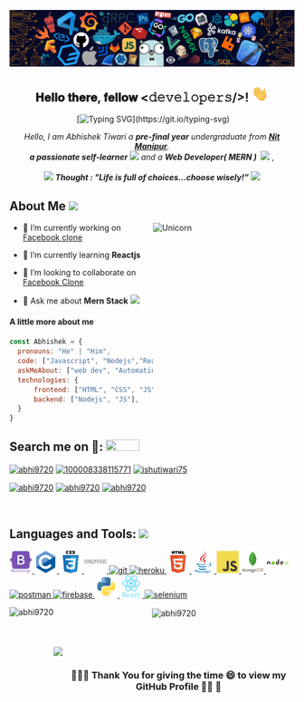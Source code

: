 




![Github Banner](https://github.com/Jaydeep-Yadav/Jaydeep-Yadav/blob/main/banner.png)

<div align="center">
<h2> 𝐇𝐞𝐥𝐥𝐨 𝐭𝐡𝐞𝐫𝐞, 𝐟𝐞𝐥𝐥𝐨𝐰 <𝚍𝚎𝚟𝚎𝚕𝚘𝚙𝚎𝚛𝚜/>! <img src="https://github.com/ABSphreak/ABSphreak/blob/master/gifs/Hi.gif" width="30"></h2>
 </div>
  
<div align="center">
  
  <span>‎‎‎‎‎‎‎‎‎‎‎‎‎‎‎‎‎‎‎‎‎</span>
[![Typing SVG](https://readme-typing-svg.herokuapp.com?font=Roboto&color=%23FF1493&size=36&center=true&vCenter=true&width=700&lines=Hey!+It's+Abhishek!;I+Am+MERN+Developer...;%E2%9D%A4+MongoDb+Nodejs+React.js...;+%E2%9D%A4+DSA...)](https://git.io/typing-svg)
</div>

<p align="center">
  
  
  <em>
    Hello, I am Abhishek Tiwari a <b>pre-final year</b> undergraduate from <a href="http://www.nitmanipur.ac.in/"> <b>Nit Manipur</b></a>. <br>
    <b>a passionate self-learner</b> <img src="https://github.com/TheDudeThatCode/TheDudeThatCode/blob/master/Assets/Developer.gif" width="30"> and a <b>Web Developer( MERN ) </b>&nbsp;<img src="https://github.com/TheDudeThatCode/TheDudeThatCode/blob/master/Assets/Designer.gif" width="36">&nbsp,<br>
  </em> 
  <br>
  <img src="https://media.giphy.com/media/gH3LO09IOiZIqePwv9/giphy.gif" width="50" /> <b><i align="center">Thought : "Life is full of choices…choose wisely!”</i></b> <img src="https://media.giphy.com/media/qjqUcgIyRjsl2/giphy.gif" width="50" />
</p>

<div>
  <h2> About Me <img src="https://img.icons8.com/color/48/000000/user-male-circle--v2.png" width = 30></h2>


 <img align="right" height=300  width=250 alt="Unicorn" src="https://media.giphy.com/media/3ohs4BSacFKI7A717y/giphy.gif" />

- 🔭 I’m currently working on [Facebook clone](https://github.com/abhi9720/facebook-clone)
  
- 🌱 I’m currently learning **Reactjs**
  
- 👯 I’m looking to collaborate on [Facebook Clone](https://github.com/abhi9720/facebook-clone)
- 💬 Ask me about **Mern Stack**
  <img src="https://media.giphy.com/media/ObNTw8Uzwy6KQ/giphy.gif" width="30">

  
#### A little more about me
```javascript
const Abhishek = {
  pronouns: "He" | "Him",
  code: ["Javascript", "Nodejs","React", "Java", "Python"],
  askMeAbout: ["web dev", "Automation & Scrapping", "Programming"],
  technologies: {
      frontend: ["HTML", "CSS", "JS", "Bootstrap","React.js"],
      backend: ["Nodejs", "JS"],
  }
}
```
</div>  
<h2 align="left">Search me on 🔎:  <img src='https://raw.githubusercontent.com/ShahriarShafin/ShahriarShafin/main/Assets/handshake.gif' width="60" height="20"> </h2>
<p align="left">
<a href="https://linkedin.com/in/abhi9720" target="blank"><img align="center" src="https://raw.githubusercontent.com/rahuldkjain/github-profile-readme-generator/master/src/images/icons/Social/linked-in-alt.svg" alt="abhi9720" height="30" width="40" /></a>
<a href="https://fb.com/100008338115771" target="blank"><img align="center" src="https://raw.githubusercontent.com/rahuldkjain/github-profile-readme-generator/master/src/images/icons/Social/facebook.svg" alt="100008338115771" height="30" width="40" /></a>
<a href="https://instagram.com/ishutiwari75" target="blank"><img align="center" src="https://raw.githubusercontent.com/rahuldkjain/github-profile-readme-generator/master/src/images/icons/Social/instagram.svg" alt="ishutiwari75" height="30" width="40" /></a>

<a href="https://www.hackerrank.com/abhi9720" target="blank"><img align="center" src="https://raw.githubusercontent.com/rahuldkjain/github-profile-readme-generator/master/src/images/icons/Social/hackerrank.svg" alt="abhi9720" height="30" width="40" /></a>
<a href="https://www.leetcode.com/abhi9720" target="blank"><img align="center" src="https://raw.githubusercontent.com/rahuldkjain/github-profile-readme-generator/master/src/images/icons/Social/leet-code.svg" alt="abhi9720" height="30" width="40" /></a>
<a href="https://auth.geeksforgeeks.org/user/abhi9720" target="blank"><img align="center" src="https://raw.githubusercontent.com/rahuldkjain/github-profile-readme-generator/master/src/images/icons/Social/geeks-for-geeks.svg" alt="abhi9720" height="30" width="40" /></a>
</p>‎‎

<div align="left">
<h2>Languages and Tools:  <img src = "https://media2.giphy.com/media/QssGEmpkyEOhBCb7e1/giphy.gif?cid=ecf05e47a0n3gi1bfqntqmob8g9aid1oyj2wr3ds3mg700bl&rid=giphy.gif" width = 30> </h2>
</div>
<p align="left">
 
 <a href="https://getbootstrap.com" target="_blank"> <img src="https://raw.githubusercontent.com/devicons/devicon/master/icons/bootstrap/bootstrap-plain-wordmark.svg" alt="bootstrap" width="40" height="40"/> </a> <a href="https://www.cprogramming.com/" target="_blank"> <img src="https://raw.githubusercontent.com/devicons/devicon/master/icons/c/c-original.svg" alt="c" width="40" height="40"/> </a> <a href="https://www.w3schools.com/css/" target="_blank"> <img src="https://raw.githubusercontent.com/devicons/devicon/master/icons/css3/css3-original-wordmark.svg" alt="css3" width="40" height="40"/> </a> <a href="https://expressjs.com" target="_blank"> <img src="https://raw.githubusercontent.com/devicons/devicon/master/icons/express/express-original-wordmark.svg" alt="express" width="40" height="40"/> </a> <a href="https://git-scm.com/" target="_blank"> <img src="https://www.vectorlogo.zone/logos/git-scm/git-scm-icon.svg" alt="git" width="40" height="40"/> </a> <a href="https://heroku.com" target="_blank"> <img src="https://www.vectorlogo.zone/logos/heroku/heroku-icon.svg" alt="heroku" width="40" height="40"/> </a> <a href="https://www.w3.org/html/" target="_blank"> <img src="https://raw.githubusercontent.com/devicons/devicon/master/icons/html5/html5-original-wordmark.svg" alt="html5" width="40" height="40"/> </a> <a href="https://www.java.com" target="_blank"> <img src="https://raw.githubusercontent.com/devicons/devicon/master/icons/java/java-original.svg" alt="java" width="40" height="40"/> </a> <a href="https://developer.mozilla.org/en-US/docs/Web/JavaScript" target="_blank"> <img src="https://raw.githubusercontent.com/devicons/devicon/master/icons/javascript/javascript-original.svg" alt="javascript" width="40" height="40"/> </a> <a href="https://www.mongodb.com/" target="_blank"> <img src="https://raw.githubusercontent.com/devicons/devicon/master/icons/mongodb/mongodb-original-wordmark.svg" alt="mongodb" width="40" height="40"/> </a> <a href="https://nodejs.org" target="_blank"> <img src="https://raw.githubusercontent.com/devicons/devicon/master/icons/nodejs/nodejs-original-wordmark.svg" alt="nodejs" width="40" height="40"/> </a> <a href="https://postman.com" target="_blank"> <img src="https://www.vectorlogo.zone/logos/getpostman/getpostman-icon.svg" alt="postman" width="40" height="40"/> </a>
 <a href="https://firebase.google.com/" target="_blank" rel="noreferrer"> <img src="https://www.vectorlogo.zone/logos/firebase/firebase-icon.svg" alt="firebase" width="40" height="40"/> </a>
 <a href="https://www.python.org" target="_blank"> <img src="https://raw.githubusercontent.com/devicons/devicon/master/icons/python/python-original.svg" alt="python" width="40" height="40"/> </a> <a href="https://reactjs.org/" target="_blank"> <img src="https://raw.githubusercontent.com/devicons/devicon/master/icons/react/react-original-wordmark.svg" alt="react" width="40" height="40"/> </a> <a href="https://www.selenium.dev" target="_blank"> <img src="https://raw.githubusercontent.com/detain/svg-logos/780f25886640cef088af994181646db2f6b1a3f8/svg/selenium-logo.svg" alt="selenium" width="40" height="40"/> </a> </p>





<div align="center">
<img align="left" src="https://github-readme-stats.vercel.app/api/top-langs?username=abhi9720&show_icons=true&locale=en&layout=compact&theme=cobalt" alt="abhi9720" height="160px"/>
 <img align="center" src="https://github-readme-stats.vercel.app/api?username=abhi9720&show_icons=true&locale=en&theme=cobalt" alt="abhi9720" height="160px"/>
 
  
</div>

<br>
<br>
<br>
 <div align="center">
<img align="left" src="https://github-readme-streak-stats.herokuapp.com/?user=abhi9720&theme=vue-dark" height="170px"/>

  </div>
  <br>
  
  
  
  <div align="center" >
  <h3>
   👩‍🚀🚀 Thank You for giving the time 😄 to view my GitHub  Profile 👩‍🚀 🚀
  <h3/>
 
</div>




 


